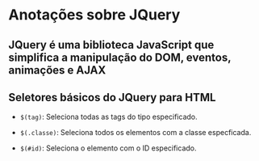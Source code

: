# Anotações sobre JQuery

## JQuery é uma biblioteca JavaScript que simplifica a manipulação do DOM, eventos, animações e AJAX

## Seletores básicos do JQuery para HTML

- `$(tag)`: Seleciona todas as tags do tipo especificado.

- `$(.classe)`: Seleciona todos os elementos com a classe especficada.

- `$(#id)`: Seleciona o elemento com o ID especificado.

